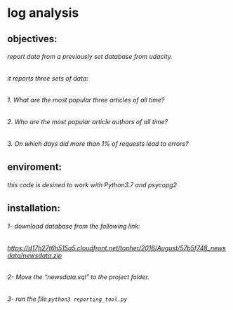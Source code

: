 # log analysis 


 
## objectives: 
######	report data from a previously set database from udacity.
######	it reports three sets of data:
######	1. What are the most popular three articles of all time?
######	2. Who are the most popular article authors of all time?
######	3. On which days did more than 1% of requests lead to errors?

## enviroment:
######	this code is desined to work with Python3.7 and psycopg2

## installation:
######	1- download database from the following link:		
######	https://d17h27t6h515a5.cloudfront.net/topher/2016/August/57b5f748_newsdata/newsdata.zip	
######	2- Move	the “newsdata.sql” to the project folder.
######	3- run the file ``` python3 reporting_tool.py ```
	

